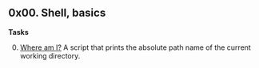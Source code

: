 ##  0x00. Shell, basics 

**Tasks**

0) [Where am I?](0-current_working_directory) A script that prints the absolute path name of the current working directory.
